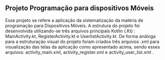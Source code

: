 ## Projeto Programação para dispositivos Móveis

 Esse projeto se refere a aplicação da sistematização da matéria de programação para Dispositivos Móveis.
 A estrutura do projeto foi desenvolvida utilizando-se três arquivos principais Kotlin (.Kt) : MainActivity.kt, RegisterActivity.kt e UserlistActivity.kt. De forma 
 análoga para a estruturação visual do projeto foram criados três arquivos .xml para visualização das telas da aplicação como apresentado acima, sendo esses arquivos: 
 activity_main.xml, activity_register.xml e activity_user_list.xml .
